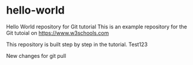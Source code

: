 # hello-world
Hello World repository for Git tutorial
This is an example repository for the Git tutoial on https://www.w3schools.com

This repository is built step by step in the tutorial.
Test123

New changes for git pull
